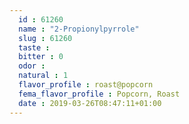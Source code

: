 ```yaml
---
  id : 61260
  name : "2-Propionylpyrrole"
  slug : 61260
  taste : 
  bitter : 0
  odor : 
  natural : 1
  flavor_profile : roast@popcorn
  fema_flavor_profile : Popcorn, Roast
  date : 2019-03-26T08:47:11+01:00
---
```



